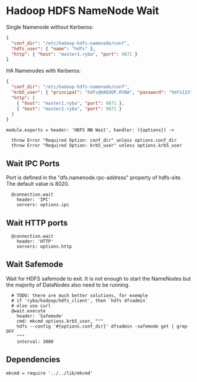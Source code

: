 
# Hadoop HDFS NameNode Wait

Single Namenode without Kerberos:

```json
{
  "conf_dir": "/etc/hadoop-hdfs-namenode/conf",
  "hdfs_user": { "name": "hdfs" },
  "http": { "host": "master1.ryba", "port": 9871 }
}
```

HA Namenodes with Kerberos:

```json
{
  "conf_dir": "/etc/hadoop-hdfs-namenode/conf",
  "krb5_user": { "principal": "hdfs@HADOOP.RYBA", "password": "hdfs123" },
  "http": [
    { "host": "master1.ryba", "port": 9871 },
    { "host": "master2.ryba", "port": 9871 }
  ]
}
```

    module.exports = header: 'HDFS NN Wait', handler: ({options}) ->
      
      throw Error "Required Option: conf_dir" unless options.conf_dir
      throw Error "Required Option: krb5_user" unless options.krb5_user

## Wait IPC Ports

Port is defined in the "dfs.namenode.rpc-address" property of hdfs-site. The default
value is 8020.

      @connection.wait
        header: 'IPC'
        servers: options.ipc

## Wait HTTP ports

      @connection.wait
        header: 'HTTP'
        servers: options.http

## Wait Safemode

Wait for HDFS safemode to exit. It is not enough to start the NameNodes but the
majority of DataNodes also need to be running.

      # TODO: there are much better solutions, for exemple
      # if 'ryba/hadoop/hdfs_client', then `hdfs dfsadmin`
      # else use curl
      @wait.execute
        header: 'Safemode'
        cmd: mkcmd options.krb5_user, """
        hdfs --config '#{options.conf_dir}' dfsadmin -safemode get | grep OFF
        """
        interval: 3000

## Dependencies

    mkcmd = require '../../lib/mkcmd'
